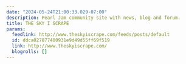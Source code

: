 ```yaml
---
date: "2024-05-24T21:00:33.029-07:00"
description: Pearl Jam community site with news, blog and forum.
title: THE SKY I SCRAPE
params:
  feedlink: http://www.theskyiscrape.com/feeds/posts/default
  id: ddca027877400931e9d49d55ff69f519
  link: http://www.theskyiscrape.com/
  blogrolls: []
---
```

